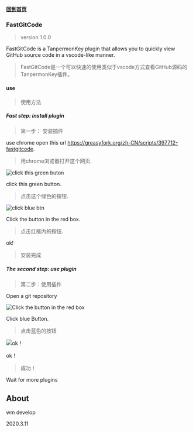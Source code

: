 [**回到首页**](../../readme.md)

### FastGitCode

> version 1.0.0

FastGitCode is a TanpermonKey plugin that allows you to quickly view GitHub source code in a vscode-like manner.

>  FastGitCode是一个可以快速的使用类似于vscode方式查看GitHub源码的TanpermonKey插件。

#### use

> 使用方法

##### Fast step: install plugin

> 第一步： 安装插件

use chrome open this url https://greasyfork.org/zh-CN/scripts/397712-fastgitcode.

> 用chrome浏览器打开这个网页.

![click this green buton](https://i.loli.net/2020/03/11/osTA7D4FVGi1e6u.png)

click this green button.

> 点击这个绿色的按钮.

![click blue btn](https://i.loli.net/2020/03/11/CZSOXns4JdDfci6.png)

Click the button in the red box.

> 点击红框内的按钮.

ok!

> 安装完成

##### The second step: use plugin

> 第二步：使用插件

Open a git repository

![Click the button in the red box](https://i.loli.net/2020/03/11/QA8rcDT6alEUB7u.png)

Click blue Button.

> 点击蓝色的按钮

![ok！](https://i.loli.net/2020/03/11/2nB3GlXWVhPEsMg.png)

ok！

> 成功！



Wait for more plugins

## About

wm develop

2020.3.11